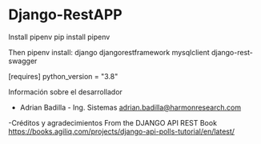 # Django-RestAPP


Install pipenv
pip install pipenv

Then
pipenv install:
django 
djangorestframework
mysqlclient
django-rest-swagger

[requires]
python_version = "3.8"


Información sobre el desarrollador
- Adrian Badilla - Ing. Sistemas
adrian.badilla@harmonresearch.com


-Créditos y agradecimientos
From the DJANGO API REST Book 
https://books.agiliq.com/projects/django-api-polls-tutorial/en/latest/
